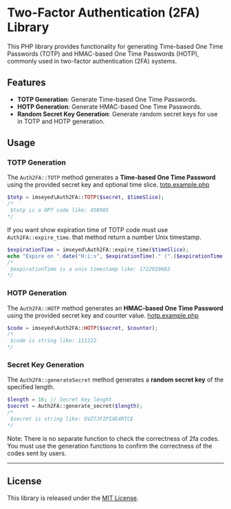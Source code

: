 
# Two-Factor Authentication (2FA) Library

This PHP library provides functionality for generating Time-based One Time Passwords (TOTP) and HMAC-based One Time Passwords (HOTP), commonly used in two-factor authentication (2FA) systems.

## Features

- **TOTP Generation**: Generate Time-based One Time Passwords.
- **HOTP Generation**: Generate HMAC-based One Time Passwords.
- **Random Secret Key Generation**: Generate random secret keys for use in TOTP and HOTP generation.

## Usage

### TOTP Generation

The `Auth2FA::TOTP` method generates a **Time-based One Time Password** using the provided secret key and optional time slice.
[totp.example.php](totp.example.php)
```php
$totp = imseyed\Auth2FA::TOTP($secret, $timeSlice);
/*
 $totp is a OPT code like: 458905
*/
```

If you want show expiration time of TOTP code must use `Auth2FA::expire_time`. that method return a number Unix timestamp.
```php
$expirationTime = imseyed\Auth2FA::expire_time($timeSlice);
echo "Expire on ".date("H:i:s", $expirationTime)." (".($expirationTime - time())."s remind)";
/*
 $expirationTime is a unix timestamp like: 1722929683
*/
```

### HOTP Generation

The `Auth2FA::HOTP` method generates an **HMAC-based One Time Password** using the provided secret key and counter value.
[hotp.example.php](hotp.example.php)
```php
$code = imseyed\Auth2FA::HOTP($secret, $counter);
/*
 $code is string like: 111222
*/
```

### Secret Key Generation

The `Auth2FA::generateSecret` method generates a **random secret key** of the specified length.

```php
$length = 16; // Secret key lenght
$secret = Auth2FA::generate_secret($length);
/*
 $secret is string like: OVZ7JFIPIXE4RTCE
*/
```


Note: There is no separate function to check the correctness of 2fa codes. You must use the generation functions to confirm the correctness of the codes sent by users.

---
## License

This library is released under the [MIT License](LICENSE).